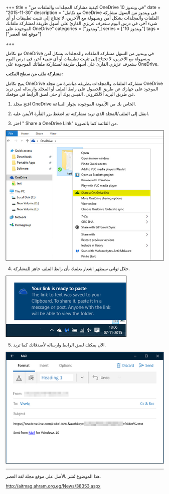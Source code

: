 +++
title = "كيفية مشاركة المجلدات والملفات من OneDrive في ويندوز 10"
date = "2015-11-30"
description = "مع تكامل OneDrive في ويندوز من السهل مشاركة الملفات والمجلدات بشكل آمن وبسهولة مع الآخرين، لا تحتاج إلى تثبيت تطبيقات أو أي شيء آخر، في درس اليوم ستعرف عزيزي القارئ على أسهل طريقة لمشاركة ملفاتك الموجودة على OneDrive"
categories = ["ويندوز",]
series = ["ويندوز 10"]
tags = ["موقع لغة العصر"]

+++

 مع تكامل OneDrive في ويندوز من السهل مشاركة الملفات والمجلدات بشكل آمن وبسهولة مع الآخرين، لا تحتاج إلى تثبيت تطبيقات أو أي شيء آخر، في درس اليوم ستعرف عزيزي القارئ على أسهل طريقة لمشاركة ملفاتك الموجودة على OneDrive.


**مشاركة ملف من سطح المكتب:**


يتيح تكامل OneDrive مشاركة الملفات والمجلدات بطريقة مباشرة من مجلد OneDrive الموجود على جهازك عن طريق الحصول على رابط الملف أو المجلد وارساله لمن تريد عن طريق البريد الالكتروني، الفيس بوك أو حتى لصق الرابط في موقعك.


1. افتح مجلد OneDrive الخاص بك من الأيقونة الموجودة بجوار الساعة.


2. انتقل إلى الملف/المجلد الذي تريد مشاركته ثم اضغط بزر الفأرة الأيمن عليه.


3. اختر " Share a OneDrive Link" من القائمة كما بالصورة.

![1](images/1.jpg)


4. خلال ثواني سيظهر اشعار يعلمك بأن رابط الملف جاهز للمشاركة.

![2](images/2.jpg)


5. الآن يمكنك لصق الرابط وارساله لأصدقائك كما تريد.

![3](images/3.jpg)

---
هذا الموضوع نٌشر باﻷصل على موقع مجلة لغة العصر.

http://aitmag.ahram.org.eg/News/38353.aspx
